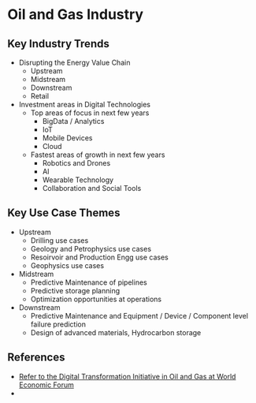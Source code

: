 
# Oil and Gas Industry

## Key Industry Trends
- Disrupting the Energy Value Chain
  - Upstream
  - Midstream
  - Downstream
  - Retail
- Investment areas in Digital Technologies
  - Top areas of focus in next few years
    - BigData / Analytics
    - IoT
    - Mobile Devices
    - Cloud
  - Fastest areas of growth in next few years
    - Robotics and Drones
    - AI
    - Wearable Technology
    - Collaboration and Social Tools

## Key Use Case Themes
- Upstream
  - Drilling use cases
  - Geology and Petrophysics use cases
  - Resoirvoir and Production Engg use cases
  - Geophysics use cases
- Midstream
  - Predictive Maintenance of pipelines
  - Predictive storage planning
  - Optimization opportunities at operations
- Downstream
  - Predictive Maintenance and Equipment / Device / Component level failure prediction 
  - Design of advanced materials, Hydrocarbon storage

## References
- [Refer to the Digital Transformation Initiative in Oil and Gas at World Economic Forum](https://reports.weforum.org/digital-transformation/wp-content/blogs.dir/94/mp/files/pages/files/dti-oil-and-gas-industry-white-paper.pdf)
- 
